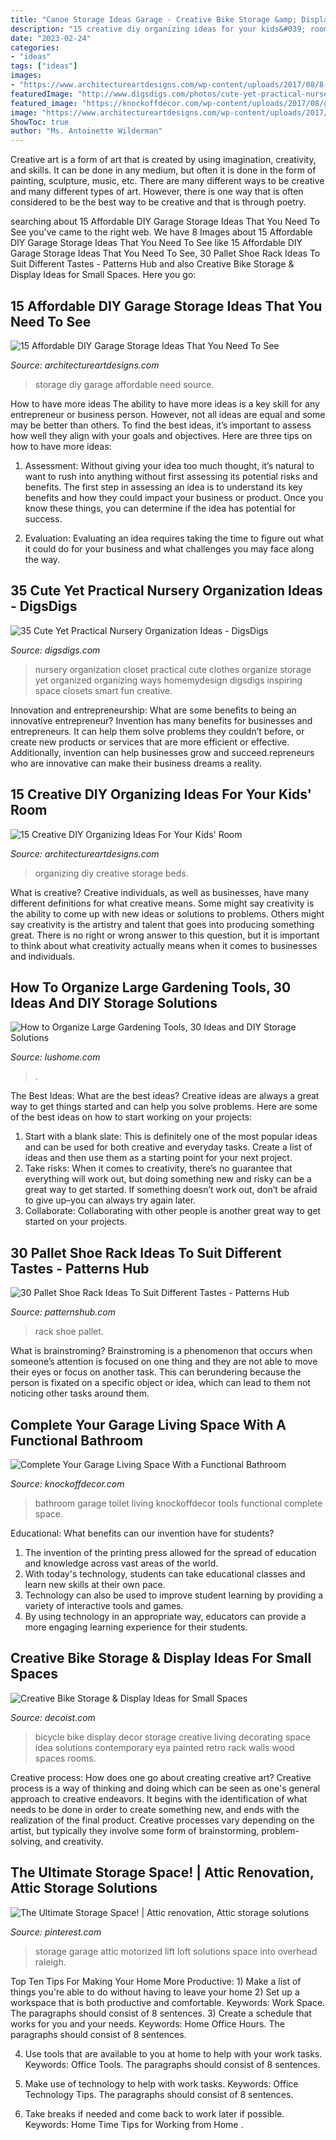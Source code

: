 ```yaml
---
title: "Canoe Storage Ideas Garage - Creative Bike Storage &amp; Display Ideas For Small Spaces"
description: "15 creative diy organizing ideas for your kids&#039; room"
date: "2023-02-24"
categories:
- "ideas"
tags: ["ideas"]
images:
- "https://www.architectureartdesigns.com/wp-content/uploads/2017/08/8-37.jpg"
featuredImage: "http://www.digsdigs.com/photos/cute-yet-practical-nursery-organization-ideas-1.jpg"
featured_image: "https://knockoffdecor.com/wp-content/uploads/2017/08/garage-bathroom-10.jpg"
image: "https://www.architectureartdesigns.com/wp-content/uploads/2017/02/15-Creative-DIY-Organizing-Ideas-For-Your-Kids-Room-8.jpg"
ShowToc: true
author: "Ms. Antoinette Wilderman"
---
```



Creative art is a form of art that is created by using imagination, creativity, and skills. It can be done in any medium, but often it is done in the form of painting, sculpture, music, etc. There are many different ways to be creative and many different types of art. However, there is one way that is often considered to be the best way to be creative and that is through poetry.

	

		
searching about 15 Affordable DIY Garage Storage Ideas That You Need To See you've came to the right web. We have 8 Images about 15 Affordable DIY Garage Storage Ideas That You Need To See like 15 Affordable DIY Garage Storage Ideas That You Need To See, 30 Pallet Shoe Rack Ideas To Suit Different Tastes - Patterns Hub and also Creative Bike Storage &amp; Display Ideas for Small Spaces. Here you go:
		
    
## 15 Affordable DIY Garage Storage Ideas That You Need To See

<img loading=lazy src="https://www.architectureartdesigns.com/wp-content/uploads/2017/08/8-37.jpg" onerror="this.onerror=null;this.src='https://tse4.mm.bing.net/th?id=OIP.rmNBcxakZ7bOQc60FDP3GAHaHa&amp;pid=15.1';" alt="15 Affordable DIY Garage Storage Ideas That You Need To See">

_Source: architectureartdesigns.com_

>storage diy garage affordable need source. 

	

How to have more ideas
The ability to have more ideas is a key skill for any entrepreneur or business person. However, not all ideas are equal and some may be better than others. To find the best ideas, it’s important to assess how well they align with your goals and objectives. Here are three tips on how to have more ideas:
1. Assessment: Without giving your idea too much thought, it’s natural to want to rush into anything without first assessing its potential risks and benefits. The first step in assessing an idea is to understand its key benefits and how they could impact your business or product. Once you know these things, you can determine if the idea has potential for success.

2. Evaluation: Evaluating an idea requires taking the time to figure out what it could do for your business and what challenges you may face along the way.

    
## 35 Cute Yet Practical Nursery Organization Ideas - DigsDigs

<img loading=lazy src="http://www.digsdigs.com/photos/cute-yet-practical-nursery-organization-ideas-1.jpg" onerror="this.onerror=null;this.src='https://tse3.mm.bing.net/th?id=OIP.skJkY0kGZS-st1boMOfQZgHaKb&amp;pid=15.1';" alt="35 Cute Yet Practical Nursery Organization Ideas - DigsDigs">

_Source: digsdigs.com_

>nursery organization closet practical cute clothes organize storage yet organized organizing ways homemydesign digsdigs inspiring space closets smart fun creative. 

	

Innovation and entrepreneurship: What are some benefits to being an innovative entrepreneur?
Invention has many benefits for businesses and entrepreneurs. It can help them solve problems they couldn’t before, or create new products or services that are more efficient or effective. Additionally, invention can help businesses grow and succeed.repreneurs who are innovative can make their business dreams a reality.

    
## 15 Creative DIY Organizing Ideas For Your Kids&#039; Room

<img loading=lazy src="https://www.architectureartdesigns.com/wp-content/uploads/2017/02/15-Creative-DIY-Organizing-Ideas-For-Your-Kids-Room-8.jpg" onerror="this.onerror=null;this.src='https://tse4.mm.bing.net/th?id=OIP.il_euIj0-f9ND8iWzEEEsAHaJ3&amp;pid=15.1';" alt="15 Creative DIY Organizing Ideas For Your Kids&#039; Room">

_Source: architectureartdesigns.com_

>organizing diy creative storage beds. 

	

What is creative?
Creative individuals, as well as businesses, have many different definitions for what creative means. Some might say creativity is the ability to come up with new ideas or solutions to problems. Others might say creativity is the artistry and talent that goes into producing something great. There is no right or wrong answer to this question, but it is important to think about what creativity actually means when it comes to businesses and individuals.

    
## How To Organize Large Gardening Tools, 30 Ideas And DIY Storage Solutions

<img loading=lazy src="https://www.lushome.com/wp-content/uploads/2020/01/storage-ideas-gadening-tools-11.jpg" onerror="this.onerror=null;this.src='https://tse2.mm.bing.net/th?id=OIP.1GGCyq0UV2ovxBIfGfxOiwHaJ3&amp;pid=15.1';" alt="How to Organize Large Gardening Tools, 30 Ideas and DIY Storage Solutions">

_Source: lushome.com_

>. 

	

The Best Ideas: What are the best ideas?
Creative ideas are always a great way to get things started and can help you solve problems. Here are some of the best ideas on how to start working on your projects: 
1. Start with a blank slate: This is definitely one of the most popular ideas and can be used for both creative and everyday tasks. Create a list of ideas and then use them as a starting point for your next project. 
2. Take risks: When it comes to creativity, there’s no guarantee that everything will work out, but doing something new and risky can be a great way to get started. If something doesn’t work out, don’t be afraid to give up–you can always try again later. 
3. Collaborate: Collaborating with other people is another great way to get started on your projects.

    
## 30 Pallet Shoe Rack Ideas To Suit Different Tastes - Patterns Hub

<img loading=lazy src="https://patternshub.com/wp-content/uploads/2016/11/Pallet-shoe-rack-wall.jpg" onerror="this.onerror=null;this.src='https://tse4.mm.bing.net/th?id=OIP.qxyuwPAL4PpCaahdN3EDbwHaJ3&amp;pid=15.1';" alt="30 Pallet Shoe Rack Ideas To Suit Different Tastes - Patterns Hub">

_Source: patternshub.com_

>rack shoe pallet. 

	

What is brainstroming?
Brainstroming is a phenomenon that occurs when someone’s attention is focused on one thing and they are not able to move their eyes or focus on another task. This can berundering because the person is fixated on a specific object or idea, which can lead to them not noticing other tasks around them.

    
## Complete Your Garage Living Space With A Functional Bathroom

<img loading=lazy src="https://knockoffdecor.com/wp-content/uploads/2017/08/garage-bathroom-10.jpg" onerror="this.onerror=null;this.src='https://tse3.mm.bing.net/th?id=OIP.rM1wIFNB0IYI41VoK3Q2OAHaLI&amp;pid=15.1';" alt="Complete Your Garage Living Space With a Functional Bathroom">

_Source: knockoffdecor.com_

>bathroom garage toilet living knockoffdecor tools functional complete space. 

	

Educational: What benefits can our invention have for students?
1. The invention of the printing press allowed for the spread of education and knowledge across vast areas of the world.
2. With today's technology, students can take educational classes and learn new skills at their own pace.
3. Technology can also be used to improve student learning by providing a variety of interactive tools and games.
4. By using technology in an appropriate way, educators can provide a more engaging learning experience for their students.

    
## Creative Bike Storage &amp; Display Ideas For Small Spaces

<img loading=lazy src="http://cdn.decoist.com/wp-content/uploads/2014/05/Bike-Display-Idea-With-Vintage-Gold-Bicycle.jpg" onerror="this.onerror=null;this.src='https://tse4.mm.bing.net/th?id=OIP.UqJR8_zoXjjf6G8DuLTF9AHaE8&amp;pid=15.1';" alt="Creative Bike Storage &amp; Display Ideas for Small Spaces">

_Source: decoist.com_

>bicycle bike display decor storage creative living decorating space idea solutions contemporary eya painted retro rack walls wood spaces rooms. 

	

Creative process: How does one go about creating creative art?
Creative process is a way of thinking and doing which can be seen as one's general approach to creative endeavors. It begins with the identification of what needs to be done in order to create something new, and ends with the realization of the final product. Creative processes vary depending on the artist, but typically they involve some form of brainstorming, problem-solving, and creativity.

    
## The Ultimate Storage Space! | Attic Renovation, Attic Storage Solutions

<img loading=lazy src="https://i.pinimg.com/736x/5b/61/45/5b61452efab142d5cfb41206349e0919.jpg" onerror="this.onerror=null;this.src='https://tse2.mm.bing.net/th?id=OIP.W-iu0lPs2rIvw24xwc-FKwHaKx&amp;pid=15.1';" alt="The Ultimate Storage Space! | Attic renovation, Attic storage solutions">

_Source: pinterest.com_

>storage garage attic motorized lift loft solutions space into overhead raleigh. 

	

Top Ten Tips For Making Your Home More Productive: 1) Make a list of things you're able to do without having to leave your home
2) Set up a workspace that is both productive and comfortable. Keywords: Work Space. The paragraphs should consist of 8 sentences.
3) Create a schedule that works for you and your needs. Keywords: Home Office Hours. The paragraphs should consist of 8 sentences.

4) Use tools that are available to you at home to help with your work tasks. Keywords: Office Tools. The paragraphs should consist of 8 sentences.

5) Make use of technology to help with work tasks. Keywords: Office Technology Tips. The paragraphs should consist of 8 sentences.

6) Take breaks if needed and come back to work later if possible. Keywords: Home Time Tips for Working from Home .


